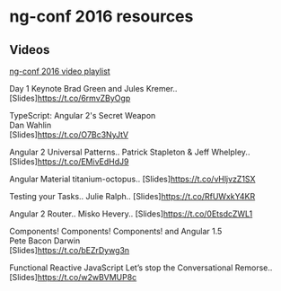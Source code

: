 ng-conf 2016 resources
======================

Videos
------
[ng-conf 2016 video playlist](https://www.youtube.com/watch?list=PLOETEcp3DkCq788xapkP_OU-78jhTf68j&v=J5Bvy4KhIs0)


Day 1 Keynote
Brad Green and Jules Kremer..  
[Slides]https://t.co/6rmvZByOgp

TypeScript: Angular 2's Secret Weapon  
Dan Wahlin  
[Slides]https://t.co/O7Bc3NyJtV

Angular 2 Universal Patterns..
Patrick Stapleton & Jeff Whelpley..
[Slides]https://t.co/EMivEdHdJ9

Angular Material titanium-octopus..
[Slides]https://t.co/vHljvzZ1SX

Testing your Tasks..
Julie Ralph..
[Slides]https://t.co/RfUWxkY4KR

Angular 2 Router..
Misko Hevery..
[Slides]https://t.co/0EtsdcZWL1

Components! Components! Components! and Angular 1.5  
Pete Bacon Darwin  
[Slides]https://t.co/bEZrDywg3n

Functional Reactive JavaScript Let’s stop the Conversational Remorse..
[Slides]https://t.co/w2wBVMUP8c